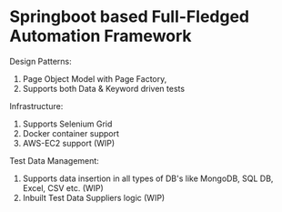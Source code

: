 # Springboot based Full-Fledged Automation Framework

Design Patterns: 
1. Page Object Model with Page Factory,
2. Supports both Data & Keyword driven tests

Infrastructure:
1. Supports Selenium Grid
2. Docker container support
3. AWS-EC2 support (WIP)

Test Data Management:
1. Supports data insertion in all types of DB's like MongoDB, SQL DB, Excel, CSV etc. (WIP)
2. Inbuilt Test Data Suppliers logic (WIP) 



